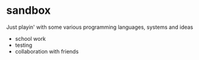sandbox
=======

Just playin' with some various programming languages, systems and ideas

  * school work
  * testing
  * collaboration with friends
